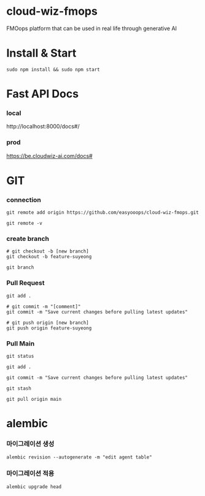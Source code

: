 # cloud-wiz-fmops
FMOops platform that can be used in real life through generative AI

# Install & Start
```
sudo npm install && sudo npm start
```
# Fast API Docs
### local
http://localhost:8000/docs#/

### prod
https://be.cloudwiz-ai.com/docs#

# GIT
### connection
```
git remote add origin https://github.com/easyooops/cloud-wiz-fmops.git

git remote -v
```
### create branch
```
# git checkout -b [new branch]
git checkout -b feature-suyeong

git branch
```
### Pull Request
```
git add .

# git commit -m "[comment]"
git commit -m "Save current changes before pulling latest updates"

# git push origin [new branch]
git push origin feature-suyeong
```
### Pull Main
```
git status

git add .

git commit -m "Save current changes before pulling latest updates"

git stash

git pull origin main

```

# alembic

### 마이그레이션 생성
```
alembic revision --autogenerate -m "edit agent table"
```

### 마이그레이션 적용
```
alembic upgrade head
```